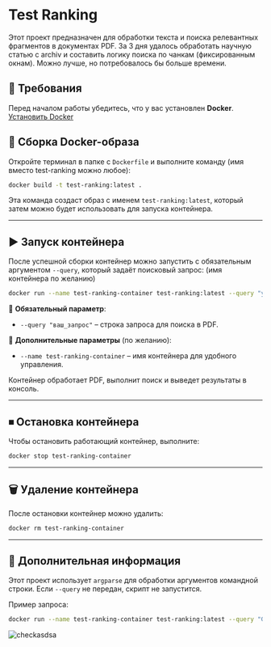 # Test Ranking

Этот проект предназначен для обработки текста и поиска релевантных фрагментов в документах PDF. За 3 дня удалось обработать научную статью с archiv и составить логику поиска по чанкам (фиксированным окнам). Можно лучше, но потребовалось бы больше времени.  

## 🔧 Требования

Перед началом работы убедитесь, что у вас установлен **Docker**.  
[Установить Docker](https://docs.docker.com/get-docker/)

## 🚀 Сборка Docker-образа

Откройте терминал в папке с `Dockerfile` и выполните команду (имя вместо test-ranking можно любое):

```bash
docker build -t test-ranking:latest .
```

Эта команда создаст образ с именем `test-ranking:latest`, который затем можно будет использовать для запуска контейнера.

---

## ▶️ Запуск контейнера

После успешной сборки контейнер можно запустить с обязательным аргументом `--query`, который задаёт поисковый запрос:
(имя контейнера по желанию)
```bash
docker run --name test-ranking-container test-ranking:latest --query "your text"
```

🔹 **Обязательный параметр**:  
- `--query "ваш_запрос"` – строка запроса для поиска в PDF.

🔹 **Дополнительные параметры** (по желанию):  
- `--name test-ranking-container` – имя контейнера для удобного управления.

Контейнер обработает PDF, выполнит поиск и выведет результаты в консоль.

---

## ⏹ Остановка контейнера

Чтобы остановить работающий контейнер, выполните:

```bash
docker stop test-ranking-container
```

---

## 🗑 Удаление контейнера

После остановки контейнер можно удалить:

```bash
docker rm test-ranking-container
```

---

## 📝 Дополнительная информация

Этот проект использует `argparse` для обработки аргументов командной строки. Если `--query` не передан, скрипт не запустится.

Пример запроса:
```bash
docker run --name test-ranking-container test-ranking:latest --query "GigaGAN discriminator layers"
```

![checkasdsa](https://github.com/user-attachments/assets/30893d23-dc25-4ef4-bd2f-e389c06d753e)

